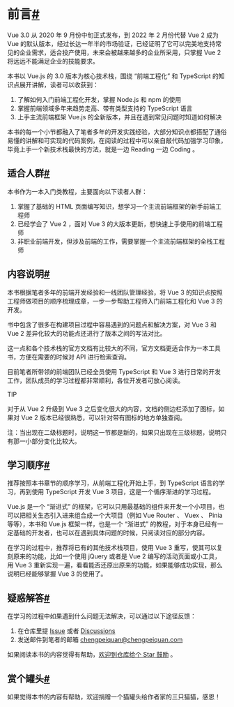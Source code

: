 # 前言[#](https://vue3.chengpeiquan.com/#前言)

Vue 3.0 从 2020 年 9 月份中旬正式发布，到 2022 年 2 月份代替 Vue 2 成为 Vue 的默认版本，经过长达一年半的市场验证，已经证明了它可以完美地支持常见的企业需求，适合投产使用，未来会被越来越多的企业所采用，只掌握 Vue 2 将远远不能满足企业的技能要求。

本书以 Vue.js 的 3.0 版本为核心技术栈，围绕 “前端工程化” 和 TypeScript 的知识点展开讲解，读者可以收获到：

1. 了解如何入门前端工程化开发，掌握 Node.js 和 npm 的使用
2. 掌握前端领域多年来趋势走高、带有类型支持的 TypeScript 语言
3. 上手主流前端框架 Vue.js 的全新版本，并且在遇到常见问题时知道如何解决

本书的每一个小节都融入了笔者多年的开发实践经验，大部分知识点都搭配了通俗易懂的讲解和可实现的代码案例，在阅读的过程中可以亲自敲代码加强学习印象，毕竟上手一个新技术栈最快的方法，就是一边 Reading 一边 Coding 。

## 适合人群[#](https://vue3.chengpeiquan.com/#适合人群)

本书作为一本入门类教程，主要面向以下读者人群：

1. 掌握了基础的 HTML 页面编写知识，想学习一个主流前端框架的新手前端工程师
2. 已经学会了 Vue 2 ，面对 Vue 3 的大版本更新，想快速上手使用的前端工程师
3. 非职业前端开发，但涉及前端的工作，需要掌握一个主流前端框架的全栈工程师

## 内容说明[#](https://vue3.chengpeiquan.com/#内容说明)

本书根据笔者多年的前端开发经验和一线团队管理经验，将 Vue 3 的知识点按照工程师做项目的顺序梳理成章，一步一步帮助工程师入门前端工程化和 Vue 3 的开发。

书中包含了很多在构建项目过程中容易遇到的问题点和解决方案，对 Vue 3 和 Vue 2 差异化较大的功能点还进行了版本之间的写法对比。

这一点和各个技术栈的官方文档有比较大的不同，官方文档更适合作为一本工具书，方便在需要的时候对 API 进行检索查询。

目前笔者所带领的前端团队已经全员使用 TypeScript 和 Vue 3 进行日常的开发工作，团队成员的学习过程都非常顺利，各位开发者可放心阅读。

TIP

对于从 Vue 2 升级到 Vue 3 之后变化很大的内容，文档的侧边栏添加了图标，如果对 Vue 2 版本已经很熟悉，可以针对带有图标的地方单独查阅。

注：当出现在二级标题时，说明这一节都是新的，如果只出现在三级标题，说明只有那一小部分变化比较大。

## 学习顺序[#](https://vue3.chengpeiquan.com/#学习顺序)

推荐按照本书章节的顺序学习，从前端工程化开始上手，到 TypeScript 语言的学习，再到使用 TypeScript 开发 Vue 3 项目，这是一个循序渐进的学习过程。

Vue.js 是一个 “渐进式” 的框架，它可以只用最基础的组件来开发一个小项目，也可以把相关生态引入进来组合成一个大项目（例如 Vue Router 、 Vuex 、 Pinia 等等），本书和 Vue.js 框架一样，也是一个 “渐进式” 的教程，对于本身已经有一定基础的开发者，也可以在遇到具体问题的时候，只阅读对应的部分内容。

在学习的过程中，推荐将已有的其他技术栈项目，使用 Vue 3 重写，使其可以复刻原来的功能，比如一个使用 jQuery 或者是 Vue 2 编写的活动页面或小工具，用 Vue 3 重新实现一遍，看看能否还原出原来的功能，如果能够成功实现，那么说明已经能够掌握 Vue 3 的使用了。

## 疑惑解答[#](https://vue3.chengpeiquan.com/#疑惑解答)

在学习的过程中如果遇到什么问题无法解决，可以通过以下途径反馈：

1. 在仓库里提 [Issue](https://github.com/chengpeiquan/learning-vue3/issues) 或者 [Discussions](https://github.com/chengpeiquan/learning-vue3/discussions)
2. 发送邮件到笔者的邮箱 [chengpeiquan@chengpeiquan.com](mailto:chengpeiquan@chengpeiquan.com)

如果阅读本书的内容觉得有帮助，[欢迎到仓库给个 Star 鼓励](https://github.com/chengpeiquan/learning-vue3) 。

## 赏个罐头[#](https://vue3.chengpeiquan.com/#赏个罐头)

如果觉得本书的内容有帮助，欢迎捐赠一个猫罐头给作者家的三只猫猫，感恩！

